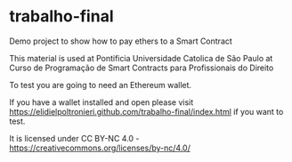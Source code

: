 # trabalho-final

Demo project to show how to pay ethers to a Smart Contract

This material is used at Pontificia Universidade Catolica de São Paulo at Curso de Programação de Smart Contracts para Profissionais do Direito

To test you are going to need an Ethereum wallet.

If you have a wallet installed and open please visit https://elidielpoltronieri.github.com/trabalho-final/index.html if you want to test.

It is licensed under CC BY-NC 4.0 - https://creativecommons.org/licenses/by-nc/4.0/
